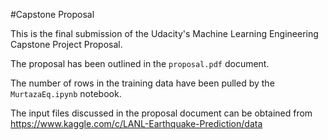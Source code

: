 #Capstone Proposal

This is  the final submission of the Udacity's Machine Learning Engineering Capstone Project Proposal.

The proposal has been outlined in the `proposal.pdf` document.

The number of rows in the training data have been pulled by the `MurtazaEq.ipynb` notebook.

The input files discussed in the proposal document can be obtained from https://www.kaggle.com/c/LANL-Earthquake-Prediction/data
